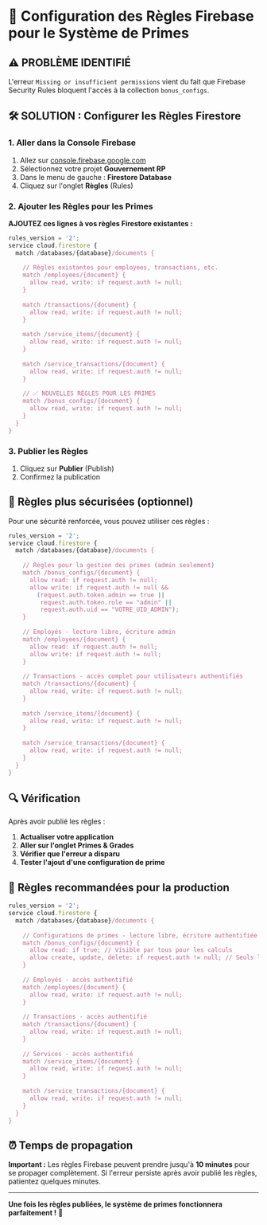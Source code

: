 # 🔐 Configuration des Règles Firebase pour le Système de Primes

## ⚠️ PROBLÈME IDENTIFIÉ
L'erreur `Missing or insufficient permissions` vient du fait que Firebase Security Rules bloquent l'accès à la collection `bonus_configs`.

## 🛠️ SOLUTION : Configurer les Règles Firestore

### 1. Aller dans la Console Firebase
1. Allez sur [console.firebase.google.com](https://console.firebase.google.com)
2. Sélectionnez votre projet **Gouvernement RP**
3. Dans le menu de gauche : **Firestore Database**
4. Cliquez sur l'onglet **Règles** (Rules)

### 2. Ajouter les Règles pour les Primes

**AJOUTEZ ces lignes à vos règles Firestore existantes :**

```javascript
rules_version = '2';
service cloud.firestore {
  match /databases/{database}/documents {
    
    // Règles existantes pour employees, transactions, etc.
    match /employees/{document} {
      allow read, write: if request.auth != null;
    }
    
    match /transactions/{document} {
      allow read, write: if request.auth != null;
    }
    
    match /service_items/{document} {
      allow read, write: if request.auth != null;
    }
    
    match /service_transactions/{document} {
      allow read, write: if request.auth != null;
    }
    
    // ✅ NOUVELLES RÈGLES POUR LES PRIMES
    match /bonus_configs/{document} {
      allow read, write: if request.auth != null;
    }
  }
}
```

### 3. Publier les Règles
1. Cliquez sur **Publier** (Publish)
2. Confirmez la publication

## 🚀 Règles plus sécurisées (optionnel)

Pour une sécurité renforcée, vous pouvez utiliser ces règles :

```javascript
rules_version = '2';
service cloud.firestore {
  match /databases/{database}/documents {
    
    // Règles pour la gestion des primes (admin seulement)
    match /bonus_configs/{document} {
      allow read: if request.auth != null;
      allow write: if request.auth != null && 
        (request.auth.token.admin == true || 
         request.auth.token.role == "admin" ||
         request.auth.uid == "VOTRE_UID_ADMIN");
    }
    
    // Employés - lecture libre, écriture admin
    match /employees/{document} {
      allow read: if request.auth != null;
      allow write: if request.auth != null;
    }
    
    // Transactions - accès complet pour utilisateurs authentifiés
    match /transactions/{document} {
      allow read, write: if request.auth != null;
    }
    
    match /service_items/{document} {
      allow read, write: if request.auth != null;
    }
    
    match /service_transactions/{document} {
      allow read, write: if request.auth != null;
    }
  }
}
```

## 🔍 Vérification

Après avoir publié les règles :

1. **Actualiser votre application**
2. **Aller sur l'onglet Primes & Grades**
3. **Vérifier que l'erreur a disparu**
4. **Tester l'ajout d'une configuration de prime**

## 📝 Règles recommandées pour la production

```javascript
rules_version = '2';
service cloud.firestore {
  match /databases/{database}/documents {
    
    // Configurations de primes - lecture libre, écriture authentifiée
    match /bonus_configs/{document} {
      allow read: if true; // Visible par tous pour les calculs
      allow create, update, delete: if request.auth != null; // Seuls les utilisateurs connectés peuvent modifier
    }
    
    // Employés - accès authentifié
    match /employees/{document} {
      allow read, write: if request.auth != null;
    }
    
    // Transactions - accès authentifié
    match /transactions/{document} {
      allow read, write: if request.auth != null;
    }
    
    // Services - accès authentifié
    match /service_items/{document} {
      allow read, write: if request.auth != null;
    }
    
    match /service_transactions/{document} {
      allow read, write: if request.auth != null;
    }
  }
}
```

## ⏰ Temps de propagation

**Important :** Les règles Firebase peuvent prendre jusqu'à **10 minutes** pour se propager complètement. Si l'erreur persiste après avoir publié les règles, patientez quelques minutes.

---

**Une fois les règles publiées, le système de primes fonctionnera parfaitement !** 🎉 